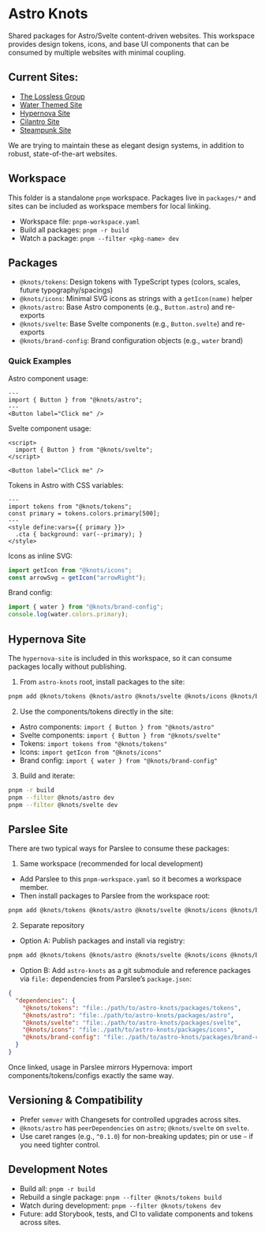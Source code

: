 # Astro Knots

Shared packages for Astro/Svelte content-driven websites. This workspace provides design tokens, icons, and base UI components that can be consumed by multiple websites with minimal coupling.

## Current Sites:
- [The Lossless Group](https://github.com/lossless-group/lossless-site)
- [Water Themed Site](https://github.com/lossless-group/the-water-foundation-site)
- [Hypernova Site](https://github.com/hypernova-labs/hypernova-site)
- [Cilantro Site](https://github.com/lossless-group/cilantro-site)
- [Steampunk Site](https://github.com/lossless-group/steampunk-site)

We are trying to maintain these as elegant design systems, in addition to robust, state-of-the-art websites. 

## Workspace

This folder is a standalone `pnpm` workspace. Packages live in `packages/*` and sites can be included as workspace members for local linking.

- Workspace file: `pnpm-workspace.yaml`
- Build all packages: `pnpm -r build`
- Watch a package: `pnpm --filter <pkg-name> dev`

## Packages

- `@knots/tokens`: Design tokens with TypeScript types (colors, scales, future typography/spacings)
- `@knots/icons`: Minimal SVG icons as strings with a `getIcon(name)` helper
- `@knots/astro`: Base Astro components (e.g., `Button.astro`) and re-exports
- `@knots/svelte`: Base Svelte components (e.g., `Button.svelte`) and re-exports
- `@knots/brand-config`: Brand configuration objects (e.g., `water` brand)

### Quick Examples

Astro component usage:

```astro
---
import { Button } from "@knots/astro";
---
<Button label="Click me" />
```

Svelte component usage:

```svelte
<script>
  import { Button } from "@knots/svelte";
</script>

<Button label="Click me" />
```

Tokens in Astro with CSS variables:

```astro
---
import tokens from "@knots/tokens";
const primary = tokens.colors.primary[500];
---
<style define:vars={{ primary }}>
  .cta { background: var(--primary); }
</style>
```

Icons as inline SVG:

```ts
import getIcon from "@knots/icons";
const arrowSvg = getIcon("arrowRight");
```

Brand config:

```ts
import { water } from "@knots/brand-config";
console.log(water.colors.primary);
```

## Hypernova Site

The `hypernova-site` is included in this workspace, so it can consume packages locally without publishing.

1) From `astro-knots` root, install packages to the site:

```sh
pnpm add @knots/tokens @knots/astro @knots/svelte @knots/icons @knots/brand-config -F hypernova-site
```

2) Use the components/tokens directly in the site:

- Astro components: `import { Button } from "@knots/astro"`
- Svelte components: `import { Button } from "@knots/svelte"`
- Tokens: `import tokens from "@knots/tokens"`
- Icons: `import getIcon from "@knots/icons"`
- Brand config: `import { water } from "@knots/brand-config"`

3) Build and iterate:

```sh
pnpm -r build
pnpm --filter @knots/astro dev
pnpm --filter @knots/svelte dev
```

## Parslee Site

There are two typical ways for Parslee to consume these packages:

1) Same workspace (recommended for local development)

- Add Parslee to this `pnpm-workspace.yaml` so it becomes a workspace member.
- Then install packages to Parslee from the workspace root:

```sh
pnpm add @knots/tokens @knots/astro @knots/svelte @knots/icons @knots/brand-config -F parslee-site
```

2) Separate repository

- Option A: Publish packages and install via registry:

```sh
pnpm add @knots/tokens @knots/astro @knots/svelte @knots/icons @knots/brand-config
```

- Option B: Add `astro-knots` as a git submodule and reference packages via `file:` dependencies from Parslee’s `package.json`:

```json
{
  "dependencies": {
    "@knots/tokens": "file:./path/to/astro-knots/packages/tokens",
    "@knots/astro": "file:./path/to/astro-knots/packages/astro",
    "@knots/svelte": "file:./path/to/astro-knots/packages/svelte",
    "@knots/icons": "file:./path/to/astro-knots/packages/icons",
    "@knots/brand-config": "file:./path/to/astro-knots/packages/brand-config"
  }
}
```

Once linked, usage in Parslee mirrors Hypernova: import components/tokens/configs exactly the same way.

## Versioning & Compatibility

- Prefer `semver` with Changesets for controlled upgrades across sites.
- `@knots/astro` has `peerDependencies` on `astro`; `@knots/svelte` on `svelte`.
- Use caret ranges (e.g., `^0.1.0`) for non-breaking updates; pin or use `~` if you need tighter control.

## Development Notes

- Build all: `pnpm -r build`
- Rebuild a single package: `pnpm --filter @knots/tokens build`
- Watch during development: `pnpm --filter @knots/tokens dev`
- Future: add Storybook, tests, and CI to validate components and tokens across sites.
